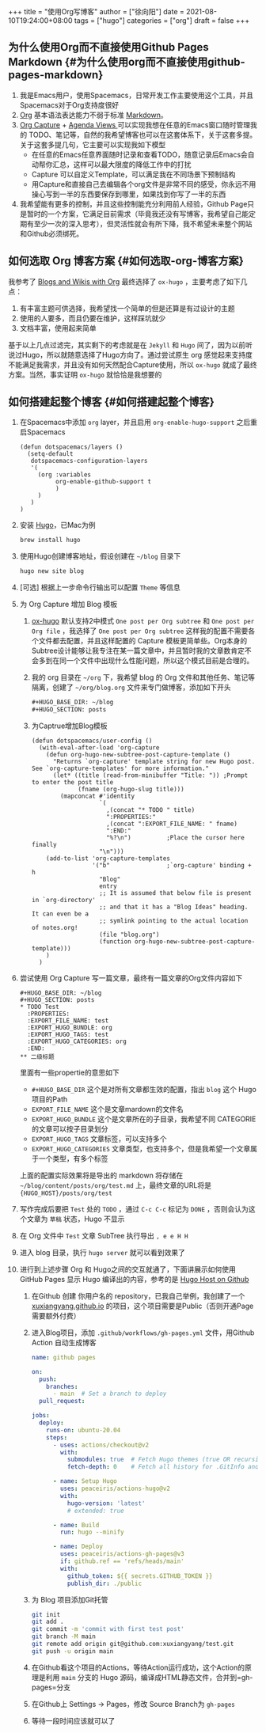 +++
title = "使用Org写博客"
author = ["徐向阳"]
date = 2021-08-10T19:24:00+08:00
tags = ["hugo"]
categories = ["org"]
draft = false
+++

## 为什么使用Org而不直接使用Github Pages Markdown {#为什么使用org而不直接使用github-pages-markdown}

1.  我是Emacs用户，使用Spacemacs，日常开发工作主要使用这个工具，并且Spacemacs对于Org支持度很好
2.  [Org](https://orgmode.org/org.html) 基本语法表达能力不弱于标准 [Markdown](https://www.markdownguide.org/basic-syntax/)。
3.  [Org Capture](https://orgmode.org/org.html#Capture-and-Attachments) + [Agenda Views ](https://orgmode.org/manual/Agenda-Views.html#Agenda-Views)可以实现我想在任意的Emacs窗口随时管理我的 TODO、笔记等，自然的我希望博客也可以在这套体系下，关于这套多提。关于这套多提几句，它主要可以实现我如下模型
    -   在任意的Emacs任意界面随时记录和查看TODO，随意记录后Emacs会自动帮你汇总，这样可以最大限度的降低工作中的打扰
    -   Capture 可以自定义Template，可以满足我在不同场景下预制结构
    -   用Capture和直接自己去编辑各个org文件是非常不同的感受，你永远不用操心写到一半的东西要保存到哪里，如果找到你写了一半的东西
4.  我希望能有更多的控制，并且这些控制能充分利用前人经验，Github Page只是暂时的一个方案，它满足目前需求（毕竟我还没有写博客，我希望自己能定期有至少一次的深入思考），但灵活性就会有所下降，我不希望未来整个网站和Github必须绑死。


## 如何选取 Org 博客方案 {#如何选取-org-博客方案}

我参考了 [Blogs and Wikis with Org](https://orgmode.org/worg/org-blog-wiki.html) 最终选择了 `ox-hugo` ，主要考虑了如下几点：

1.  有丰富主题可供选择，我希望找一个简单的但是还算是有过设计的主题
2.  使用的人要多，而且仍要在维护，这样踩坑就少
3.  文档丰富，使用起来简单

基于以上几点过滤完，其实剩下的考虑就是在 `Jekyll` 和 `Hugo` 间了，因为以前听说过Hugo，所以就随意选择了Hugo方向了。通过尝试原生 org 感觉起来支持度不能满足我需求，并且没有如何天然配合Capture使用，所以 `ox-hugo` 就成了最终方案。当然，事实证明 `ox-hugo` 就恰恰是我想要的


## 如何搭建起整个博客 {#如何搭建起整个博客}

1.  在Spacemacs中添加 `org` layer，并且启用 `org-enable-hugo-support` 之后重启Spacemacs

    ```emacs-lisp
    (defun dotspacemacs/layers ()
      (setq-default
       dotspacemacs-configuration-layers
       '(
         (org :variables
              org-enable-github-support t
              )
         )
       )
    )
    ```
2.  安装 [Hugo](https://gohugo.io/)，已Mac为例

    ```bash
    brew install hugo
    ```
3.  使用Hugo创建博客地址，假设创建在 `~/blog` 目录下

    ```bash
    hugo new site blog
    ```
4.  [可选] 根据上一步命令行输出可以配置 `Theme` 等信息
5.  为 Org Capture 增加 Blog 模板
    1.  [ox-hugo](https://ox-hugo.scripter.co/) 默认支持2中模式 `One post per Org subtree` 和 `One post per Org file` ，我选择了 `One post per Org subtree` 这样我的配置不需要各个文件都去配置，并且这样配置的 Capture 模板更简单些。Org本身的Subtree设计能够让我专注在某一篇文章中，并且暂时我的文章数肯定不会多到在同一个文件中出现什么性能问题，所以这个模式目前是合理的。
    2.  我的 org 目录在 `~/org` 下，我希望 blog 的 Org 文件和其他任务、笔记等隔离，创建了 `~/org/blog.org` 文件来专门做博客，添加如下开头

        ```org
        #+HUGO_BASE_DIR: ~/blog
        #+HUGO_SECTION: posts
        ```
    3.  为Captrue增加Blog模板

        ```emacs-lisp
        (defun dotspacemacs/user-config ()
          (with-eval-after-load 'org-capture
            (defun org-hugo-new-subtree-post-capture-template ()
              "Returns `org-capture' template string for new Hugo post.
        See `org-capture-templates' for more information."
              (let* ((title (read-from-minibuffer "Title: ")) ;Prompt to enter the post title
                     (fname (org-hugo-slug title)))
                (mapconcat #'identity
                           `(
                             ,(concat "* TODO " title)
                             ":PROPERTIES:"
                             ,(concat ":EXPORT_FILE_NAME: " fname)
                             ":END:"
                             "%?\n")          ;Place the cursor here finally
                           "\n")))
            (add-to-list 'org-capture-templates
                         '("b"                ;`org-capture' binding + h
                           "Blog"
                           entry
                           ;; It is assumed that below file is present in `org-directory'
                           ;; and that it has a "Blog Ideas" heading. It can even be a
                           ;; symlink pointing to the actual location of notes.org!
                           (file "blog.org")
                           (function org-hugo-new-subtree-post-capture-template)))
            )
          )
        ```
6.  尝试使用 Org Capture 写一篇文章，最终有一篇文章的Org文件内容如下

    ```text
    #+HUGO_BASE_DIR: ~/blog
    #+HUGO_SECTION: posts
    ​* TODO Test
      :PROPERTIES:
      :EXPORT_FILE_NAME: test
      :EXPORT_HUGO_BUNDLE: org
      :EXPORT_HUGO_TAGS: test
      :EXPORT_HUGO_CATEGORIES: org
      :END:
    ** 二级标题
    ```

    里面有一些propertie的意思如下

    -   `#+HUGO_BASE_DIR` 这个是对所有文章都生效的配置，指出 `blog` 这个 Hugo 项目的Path
    -   `EXPORT_FILE_NAME` 这个是文章mardown的文件名
    -   `EXPORT_HUGO_BUNDLE` 这个是文章所在的子目录，我希望不同 CATEGORIE 的文章可以按子目录划分
    -   `EXPORT_HUGO_TAGS` 文章标签，可以支持多个
    -   `EXPORT_HUGO_CATEGORIES` 文章类型，也支持多个，但是我希望一个文章属于一个类型，有多个标签

    上面的配置实际效果将是导出的 markdown 将存储在 `~/blog/content/posts/org/test.md` 上，最终文章的URL将是 `{HUGO_HOST}/posts/org/test`
7.  写作完成后要把 `Test` 处的 `TODO` ，通过 `C-c C-c` 标记为 `DONE` ，否则会认为这个文章为 `草稿` 状态，Hugo 不显示
8.  在 Org 文件中 `Test` 文章 SubTree 执行导出 `, e e H H`
9.  进入 blog 目录，执行 `hugo server` 就可以看到效果了
10. 进行到上述步骤 Org 和 Hugo之间的交互就通了，下面讲展示如何使用 GitHub Pages 显示 Hugo 编译出的内容，参考的是 [Hugo Host on Github](https://gohugo.io/hosting-and-deployment/hosting-on-github/)
    1.  在Github 创建 你用户名的 repository，已我自己举例，我创建了一个 [xuxiangyang.github.io](https://github.com/xuxiangyang/xuxiangyang.github.io) 的项目，这个项目需要是Public（否则开通Page需要额外付费）
    2.  进入Blog项目，添加 `.github/workflows/gh-pages.yml` 文件，用Github Action 自动生成博客

        ```yaml
        name: github pages

        on:
          push:
            branches:
        ​      - main  # Set a branch to deploy
          pull_request:

        jobs:
          deploy:
            runs-on: ubuntu-20.04
            steps:
        ​      - uses: actions/checkout@v2
                with:
                  submodules: true  # Fetch Hugo themes (true OR recursive)
                  fetch-depth: 0    # Fetch all history for .GitInfo and .Lastmod

              - name: Setup Hugo
                uses: peaceiris/actions-hugo@v2
                with:
                  hugo-version: 'latest'
                  # extended: true

              - name: Build
                run: hugo --minify

              - name: Deploy
                uses: peaceiris/actions-gh-pages@v3
                if: github.ref == 'refs/heads/main'
                with:
                  github_token: ${{ secrets.GITHUB_TOKEN }}
                  publish_dir: ./public
        ```
    3.  为 Blog 项目添加Git托管

        ```bash
        git init
        git add .
        git commit -m 'commit with first test post'
        git branch -M main
        git remote add origin git@github.com:xuxiangyang/test.git
        git push -u origin main
        ```
    4.  在Github看这个项目的Actions，等待Action运行成功，这个Action的原理是利用 `main` 分支的 Hugo 源码，编译成HTML静态文件，合并到=gh-pages=分支
    5.  在Github上 Settings -> Pages，修改 Source Branch为 `gh-pages`
    6.  等待一段时间应该就可以了
